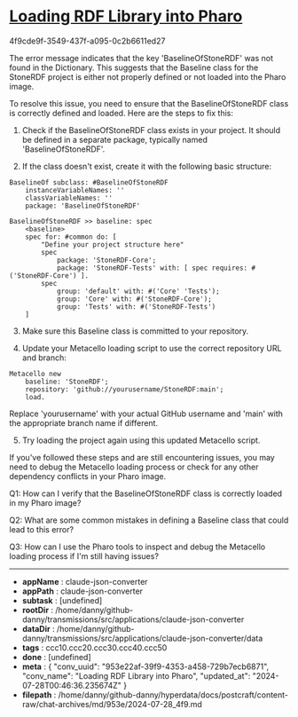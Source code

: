 # [Loading RDF Library into Pharo](https://claude.ai/chat/953e22af-39f9-4353-a458-729b7ecb6871)

4f9cde9f-3549-437f-a095-0c2b6611ed27

 The error message indicates that the key 'BaselineOfStoneRDF' was not found in the Dictionary. This suggests that the Baseline class for the StoneRDF project is either not properly defined or not loaded into the Pharo image.

To resolve this issue, you need to ensure that the BaselineOfStoneRDF class is correctly defined and loaded. Here are the steps to fix this:

1. Check if the BaselineOfStoneRDF class exists in your project. It should be defined in a separate package, typically named 'BaselineOfStoneRDF'.

2. If the class doesn't exist, create it with the following basic structure:

```smalltalk
BaselineOf subclass: #BaselineOfStoneRDF
    instanceVariableNames: ''
    classVariableNames: ''
    package: 'BaselineOfStoneRDF'

BaselineOfStoneRDF >> baseline: spec
    <baseline>
    spec for: #common do: [
        "Define your project structure here"
        spec 
            package: 'StoneRDF-Core';
            package: 'StoneRDF-Tests' with: [ spec requires: #('StoneRDF-Core') ].
        spec 
            group: 'default' with: #('Core' 'Tests');
            group: 'Core' with: #('StoneRDF-Core');
            group: 'Tests' with: #('StoneRDF-Tests')
    ]
```

3. Make sure this Baseline class is committed to your repository.

4. Update your Metacello loading script to use the correct repository URL and branch:

```smalltalk
Metacello new
    baseline: 'StoneRDF';
    repository: 'github://yourusername/StoneRDF:main';
    load.
```

Replace 'yourusername' with your actual GitHub username and 'main' with the appropriate branch name if different.

5. Try loading the project again using this updated Metacello script.

If you've followed these steps and are still encountering issues, you may need to debug the Metacello loading process or check for any other dependency conflicts in your Pharo image.

Q1: How can I verify that the BaselineOfStoneRDF class is correctly loaded in my Pharo image?

Q2: What are some common mistakes in defining a Baseline class that could lead to this error?

Q3: How can I use the Pharo tools to inspect and debug the Metacello loading process if I'm still having issues?

---

* **appName** : claude-json-converter
* **appPath** : claude-json-converter
* **subtask** : [undefined]
* **rootDir** : /home/danny/github-danny/transmissions/src/applications/claude-json-converter
* **dataDir** : /home/danny/github-danny/transmissions/src/applications/claude-json-converter/data
* **tags** : ccc10.ccc20.ccc30.ccc40.ccc50
* **done** : [undefined]
* **meta** : {
  "conv_uuid": "953e22af-39f9-4353-a458-729b7ecb6871",
  "conv_name": "Loading RDF Library into Pharo",
  "updated_at": "2024-07-28T00:46:36.235674Z"
}
* **filepath** : /home/danny/github-danny/hyperdata/docs/postcraft/content-raw/chat-archives/md/953e/2024-07-28_4f9.md